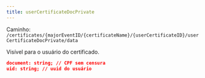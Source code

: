 ```yaml
---
title: userCertificateDocPrivate
---
```


Caminho: `/certificates/{majorEventID/{certificateName}/{userCertificateID}/userCertificateDocPrivate/data`

Visível para o usuário do certificado.

```json
document: string; // CPF sem censura
uid: string; // uuid do usuário
```
